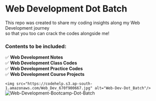 # Web Development Dot Batch 

This repo was created to share my coding insights along my Web Development journey <br/>so that you too can crack the codes alongside me!
### Contents to be included:
✅
__Web Development Notes__\
✅
__Web Development Class Codes__\
✅
__Web Development Practice Codes__\
✅
__Web Development Course Projects__

`<img src="https://codehelp.s3.ap-south-1.amazonaws.com/Web_Dev_670f900667.jpg" alt="Web-Dev-Dot_Batch"/>`
![Web-Development-Bootcamp-Dot-Batch](https://codehelp.s3.ap-south-1.amazonaws.com/Web_Dev_670f900667.jpg)
